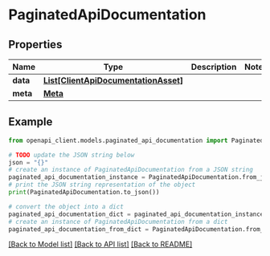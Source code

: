 # PaginatedApiDocumentation


## Properties

Name | Type | Description | Notes
------------ | ------------- | ------------- | -------------
**data** | [**List[ClientApiDocumentationAsset]**](ClientApiDocumentationAsset.md) |  | 
**meta** | [**Meta**](Meta.md) |  | 

## Example

```python
from openapi_client.models.paginated_api_documentation import PaginatedApiDocumentation

# TODO update the JSON string below
json = "{}"
# create an instance of PaginatedApiDocumentation from a JSON string
paginated_api_documentation_instance = PaginatedApiDocumentation.from_json(json)
# print the JSON string representation of the object
print(PaginatedApiDocumentation.to_json())

# convert the object into a dict
paginated_api_documentation_dict = paginated_api_documentation_instance.to_dict()
# create an instance of PaginatedApiDocumentation from a dict
paginated_api_documentation_from_dict = PaginatedApiDocumentation.from_dict(paginated_api_documentation_dict)
```
[[Back to Model list]](../README.md#documentation-for-models) [[Back to API list]](../README.md#documentation-for-api-endpoints) [[Back to README]](../README.md)


